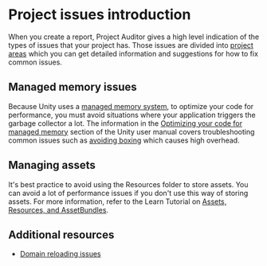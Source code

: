 # Project issues introduction

When you create a report, Project Auditor gives a high level indication of the types of issues that your project has. Those issues are divided into [project areas](project-auditor-window-reference.md#project-area-views) which you can get detailed information and suggestions for how to fix common issues.

## Managed memory issues

Because Unity uses a [managed memory system](xref:um-performance-managed-memory-introduction), to optimize your code for performance, you must avoid situations where your application triggers the garbage collector a lot. The information in the [Optimizing your code for managed memory](xref:um-performance-garbage-collection-best-practices) section of the Unity user manual covers troubleshooting common issues such as [avoiding boxing](xref:um-performance-reference-types) which causes high overhead.

## Managing assets

It's best practice to avoid using the Resources folder to store assets. You can avoid a lot of performance issues if you don't use this way of storing assets. For more information, refer to the Learn Tutorial on [Assets, Resources, and AssetBundles](https://learn.unity.com/tutorial/assets-resources-and-assetbundles#5c7f8528edbc2a002053b5a6).

## Additional resources

* [Domain reloading issues](domain-reloading-issues.md)